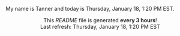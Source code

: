 My name is Tanner and today is Thursday, January 18, 1:20 PM EST.

<p align="center">This <i>README</i> file is generated <b>every 3 hours</b>!</br>Last refresh: Thursday, January 18, 1:20 PM EST<br /></p>
